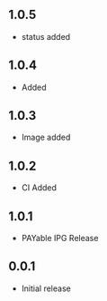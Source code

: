 ## 1.0.5

* status added

## 1.0.4

* Added

## 1.0.3

* Image added

## 1.0.2

* CI Added

## 1.0.1

* PAYable IPG Release

## 0.0.1

* Initial release
